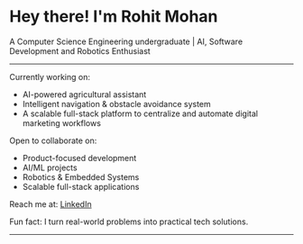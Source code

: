 # Hey there! I'm Rohit Mohan

A Computer Science Engineering undergraduate | AI, Software Development and Robotics Enthusiast

---

 Currently working on:  
 - AI-powered agricultural assistant   
 - Intelligent navigation & obstacle avoidance system   
 - A scalable full-stack platform to centralize and automate digital marketing workflows

 Open to collaborate on: 
 - Product-focused development
 - AI/ML projects  
 - Robotics & Embedded Systems  
 - Scalable full-stack applications

 Reach me at:   [LinkedIn](https://www.linkedin.com/in/rohitmohan-dev)

 Fun fact: I turn real-world problems into practical tech solutions.

---


<!--
**iamrohit01/iamrohit01** is a ✨ _special_ ✨ repository because its `README.md` (this file) appears on your GitHub profile.

Here are some ideas to get you started:

- 🔭 I’m currently working on ...
- 🌱 I’m currently learning ...
- 👯 I’m looking to collaborate on ...
- 🤔 I’m looking for help with ...
- 💬 Ask me about ...
- 📫 How to reach me: ...
- 😄 Pronouns: ...
- ⚡ Fun fact: ...
-->
